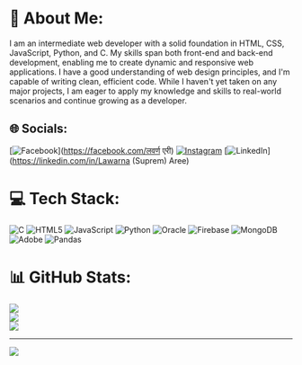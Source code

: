 # 💫 About Me:
I am an intermediate web developer with a solid foundation in HTML, CSS, JavaScript, Python, and C. My skills span both front-end and back-end development, enabling me to create dynamic and responsive web applications. I have a good understanding of web design principles, and I'm capable of writing clean, efficient code. While I haven't yet taken on any major projects, I am eager to apply my knowledge and skills to real-world scenarios and continue growing as a developer.


## 🌐 Socials:
[![Facebook](https://img.shields.io/badge/Facebook-%231877F2.svg?logo=Facebook&logoColor=white)](https://facebook.com/लवर्ण एरी) [![Instagram](https://img.shields.io/badge/Instagram-%23E4405F.svg?logo=Instagram&logoColor=white)](https://instagram.com/ar33_s) [![LinkedIn](https://img.shields.io/badge/LinkedIn-%230077B5.svg?logo=linkedin&logoColor=white)](https://linkedin.com/in/Lawarna (Suprem) Aree) 

# 💻 Tech Stack:
![C](https://img.shields.io/badge/c-%2300599C.svg?style=for-the-badge&logo=c&logoColor=white) ![HTML5](https://img.shields.io/badge/html5-%23E34F26.svg?style=for-the-badge&logo=html5&logoColor=white) ![JavaScript](https://img.shields.io/badge/javascript-%23323330.svg?style=for-the-badge&logo=javascript&logoColor=%23F7DF1E) ![Python](https://img.shields.io/badge/python-3670A0?style=for-the-badge&logo=python&logoColor=ffdd54) ![Oracle](https://img.shields.io/badge/Oracle-F80000?style=for-the-badge&logo=oracle&logoColor=white) ![Firebase](https://img.shields.io/badge/firebase-%23039BE5.svg?style=for-the-badge&logo=firebase) ![MongoDB](https://img.shields.io/badge/MongoDB-%234ea94b.svg?style=for-the-badge&logo=mongodb&logoColor=white) ![Adobe](https://img.shields.io/badge/adobe-%23FF0000.svg?style=for-the-badge&logo=adobe&logoColor=white) ![Pandas](https://img.shields.io/badge/pandas-%23150458.svg?style=for-the-badge&logo=pandas&logoColor=white)
# 📊 GitHub Stats:
![](https://github-readme-stats.vercel.app/api?username=Suprem164&theme=dark&hide_border=false&include_all_commits=false&count_private=false)<br/>
![](https://github-readme-streak-stats.herokuapp.com/?user=Suprem164&theme=dark&hide_border=false)<br/>
![](https://github-readme-stats.vercel.app/api/top-langs/?username=Suprem164&theme=dark&hide_border=false&include_all_commits=false&count_private=false&layout=compact)

---
[![](https://visitcount.itsvg.in/api?id=Suprem164&icon=0&color=0)](https://visitcount.itsvg.in)

<!-- Proudly created with GPRM ( https://gprm.itsvg.in ) -->
